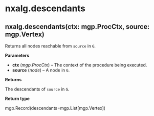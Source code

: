 # nxalg.descendants

## nxalg.descendants\(ctx: mgp.ProcCtx, source: mgp.Vertex\)

Returns all nodes reachable from `source` in `G`.

**Parameters**

* **ctx** \(_mgp.ProcCtx_\) – The context of the procedure being executed.
* **source** \(_node_\) – A node in `G`.

**Returns**

The descendants of `source` in `G`.

**Return type**

mgp.Record\(descendants=mgp.List\[mgp.Vertex\]\)

